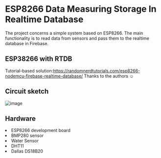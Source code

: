 # ESP8266 Data Measuring Storage In Realtime Database

The project concerns a simple system based on ESP8266. The main functionality is to read data from sensors and pass them to the realtime database in Firebase.
</br>
## ESP38266 with RTDB 
Tutorial-based solution:https://randomnerdtutorials.com/esp8266-nodemcu-firebase-realtime-database/
Thanks to the authors ☺️
</br>
## Circuit sketch

![image](https://user-images.githubusercontent.com/74513162/149683456-17eef1a6-9e6b-4d03-800c-a90bf59c152b.png)

## Hardware
<li>ESP8266 development board</li>
<li>BMP280 sensor</li>
<li>Water Sensor</li>
<li>DHT11</li>
<li>Dallas DS18B20</li>
